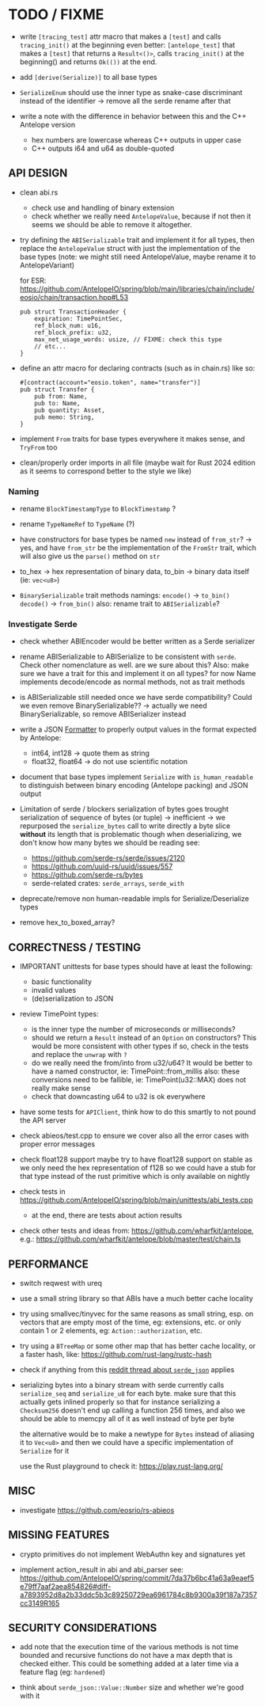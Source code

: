 # TODO / FIXME

- write `[tracing_test]` attr macro that makes a `[test]` and calls `tracing_init()` at the beginning
  even better: `[antelope_test]` that makes a `[test]` that returns a `Result<()>`, calls `tracing_init()`
  at the beginning() and returns `Ok(())` at the end.
- add `[derive(Serialize)]` to all base types

- `SerializeEnum` should use the inner type as snake-case discriminant instead of the identifier
  -> remove all the serde rename after that

- write a note with the difference in behavior between this and the C++ Antelope version
  - hex numbers are lowercase whereas C++ outputs in upper case
  - C++ outputs i64 and u64 as double-quoted

## API DESIGN

- clean abi.rs
  - check use and handling of binary extension
  - check whether we really need `AntelopeValue`, because if not then it seems we should be able
    to remove it altogether.

- try defining the `ABISerializable` trait and implement it for all types, then replace
  the `AntelopeValue` struct with just the implementation of the base types
  (note: we might still need AntelopeValue, maybe rename it to AntelopeVariant)

  for ESR: <https://github.com/AntelopeIO/spring/blob/main/libraries/chain/include/eosio/chain/transaction.hpp#L53>
  ```
  pub struct TransactionHeader {
      expiration: TimePointSec,
      ref_block_num: u16,
      ref_block_prefix: u32,
      max_net_usage_words: usize, // FIXME: check this type
      // etc...
  }
  ```

- define an attr macro for declaring contracts (such as in chain.rs) like so:
  ```
  #[contract(account="eosio.token", name="transfer")]
  pub struct Transfer {
      pub from: Name,
      pub to: Name,
      pub quantity: Asset,
      pub memo: String,
  }
  ```

- implement `From` traits for base types everywhere it makes sense, and `TryFrom` too

- clean/properly order imports in all file (maybe wait for Rust 2024 edition as it seems to
  correspond better to the style we like)

### Naming

- rename `BlockTimestampType` to `BlockTimestamp` ?

- rename `TypeNameRef` to `TypeName` (?)

- have constructors for base types be named `new` instead of `from_str`?
  -> yes, and have `from_str` be the implementation of the `FromStr` trait, which will also
     give us the `parse()` method on `str`

- to_hex -> hex representation of binary data, to_bin -> binary data itself (ie: `vec<u8>`)

- `BinarySerializable` trait methods namings:
  `encode()` -> `to_bin()`
  `decode()` -> `from_bin()`
  also: rename trait to `ABISerializable`?

### Investigate Serde

- check whether ABIEncoder would be better written as a Serde serializer

- rename ABISerializable to ABISerialize to be consistent with `serde`. Check other nomenclature as well.
  are we sure about this?
  Also: make sure we have a trait for this and implement it on all types? for now Name implements decode/encode as normal methods, not as trait methods

- is ABISerializable still needed once we have serde compatibility? Could we even remove BinarySerializable??
  -> actually we need BinarySerializable, so remove ABISerializer instead

- write a JSON [Formatter](https://docs.rs/serde_json/1.0.68/serde_json/ser/trait.Formatter.html) to properly
  output values in the format expected by Antelope:
  - int64, int128 -> quote them as string
  - float32, float64 -> do not use scientific notation

- document that base types implement `Serialize` with `is_human_readable` to distinguish between
  binary encoding (Antelope packing) and JSON output

- Limitation of serde / blockers
  serialization of bytes goes trought serialization of sequence of bytes (or tuple) -> inefficient
      -> we repurposed the `serialize_bytes` call to write directly a byte slice **without** its length
  that is problematic though when deserializing, we don't know how many bytes we should be reading
  see:
  - <https://github.com/serde-rs/serde/issues/2120>
  - <https://github.com/uuid-rs/uuid/issues/557>
  - <https://github.com/serde-rs/bytes>
  - serde-related crates: `serde_arrays`, `serde_with`

- deprecate/remove non human-readable impls for Serialize/Deserialize types

- remove hex_to_boxed_array?

## CORRECTNESS / TESTING

- IMPORTANT
  unittests for base types should have at least the following:
  - basic functionality
  - invalid values
  - (de)serialization to JSON

- review TimePoint types:
  - is the inner type the number of microseconds or milliseconds?
  - should we return a `Result` instead of an `Option` on constructors? This would be more consistent with other types
    if so, check in the tests and replace the `unwrap` with `?`
  - do we really need the from/into from u32/u64? It would be better to have a named constructor,
    ie: TimePoint::from_millis
    also: these conversions need to be fallible, ie: TimePoint(u32::MAX) does not really make sense
  - check that downcasting u64 to u32 is ok everywhere

- have some tests for `APIClient`, think how to do this smartly to not pound the API server

- check abieos/test.cpp to ensure we cover also all the error cases with proper error messages

- check float128 support
  maybe try to have float128 support on stable as we only need the hex representation of f128
  so we could have a stub for that type instead of the rust primitive which is only available on nightly

- check tests in <https://github.com/AntelopeIO/spring/blob/main/unittests/abi_tests.cpp>
  - at the end, there are tests about action results

- check other tests and ideas from: <https://github.com/wharfkit/antelope>, e.g.:
  <https://github.com/wharfkit/antelope/blob/master/test/chain.ts>


## PERFORMANCE

- switch reqwest with ureq

- use a small string library so that ABIs have a much better cache locality

- try using smallvec/tinyvec for the same reasons as small string, esp. on vectors that are
  empty most of the time, eg: extensions, etc. or only contain 1 or 2 elements,
  eg: `Action::authorization`, etc.

- try using a `BTreeMap` or some other map that has better cache locality, or a faster hash,
  like: <https://github.com/rust-lang/rustc-hash>

- check if anything from this [reddit thread about `serde_json`](https://www.reddit.com/r/rust/comments/w3q1oq/things_i_wish_i_had_known_about_serde_json/) applies

- serializing bytes into a binary stream with serde currently calls `serialize_seq` and `serialize_u8` for each byte.
  make sure that this actually gets inlined properly so that for instance serializing a `Checksum256` doesn't end up
  calling a function 256 times, and also we should be able to memcpy all of it as well instead of byte per byte

  the alternative would be to make a newtype for `Bytes` instead of aliasing it to `Vec<u8>` and then we could have a
  specific implementation of `Serialize` for it

  use the Rust playground to check it: <https://play.rust-lang.org/>


## MISC

- investigate <https://github.com/eosrio/rs-abieos>


## MISSING FEATURES

- crypto primitives do not implement WebAuthn key and signatures yet

- implement action_result in abi and abi_parser
  see: <https://github.com/AntelopeIO/spring/commit/7da37b6bc41a63a9eaef5e79ff7aaf2aea854826#diff-a7893952d8a2b33ddc5b3c89250729ea6961784c8b9300a39f187a7357cc3149R165>

## SECURITY CONSIDERATIONS

- add note that the execution time of the various methods is not time bounded and recursive
  functions do not have a max depth that is checked either.
  This could be something added at a later time via a feature flag (eg: `hardened`)

- think about `serde_json::Value::Number` size and whether we're good with it
